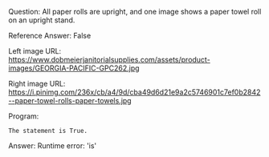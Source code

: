 Question: All paper rolls are upright, and one image shows a paper towel roll on an upright stand.

Reference Answer: False

Left image URL: https://www.dobmeierjanitorialsupplies.com/assets/product-images/GEORGIA-PACIFIC-GPC262.jpg

Right image URL: https://i.pinimg.com/236x/cb/a4/9d/cba49d6d21e9a2c5746901c7ef0b2842--paper-towel-rolls-paper-towels.jpg

Program:

```
The statement is True.
```
Answer: Runtime error: 'is'

